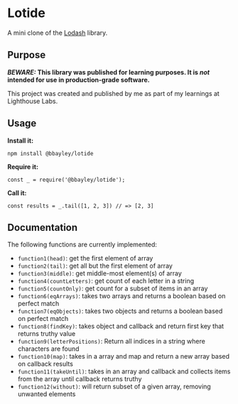 # Lotide

A mini clone of the [Lodash](https://lodash.com) library.

## Purpose

**_BEWARE:_ This library was published for learning purposes. It is _not_ intended for use in production-grade software.**

This project was created and published by me as part of my learnings at Lighthouse Labs. 

## Usage

**Install it:**

`npm install @bbayley/lotide`

**Require it:**

`const _ = require('@bbayley/lotide');`

**Call it:**

`const results = _.tail([1, 2, 3]) // => [2, 3]`

## Documentation

The following functions are currently implemented:

* `function1(head)`: get the first element of array
* `function2(tail)`: get all but the first element of array
* `function3(middle)`: get middle-most element(s) of array
* `function4(countLetters)`: get count of each letter in a string
* `function5(countOnly)`: get count for a subset of items in an array
* `function6(eqArrays)`: takes two arrays and returns a boolean based on perfect match
* `function7(eqObjects)`: takes two objects and returns a boolean based on perfect match
* `function8(findKey)`: takes object and callback and return first key that returns truthy value
* `function9(letterPositions)`: Return all indices in a string where characters are found
* `function10(map)`: takes in a array and map and return a new array based on callback results
* `function11(takeUntil)`: takes in an array and callback and collects items from the array until callback returns truthy
* `function12(without)`: will return subset of a given array, removing unwanted elements